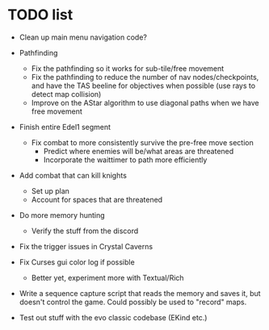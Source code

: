 # TODO list

* Clean up main menu navigation code?
* Pathfinding
    - Fix the pathfinding so it works for sub-tile/free movement
    - Fix the pathfinding to reduce the number of nav nodes/checkpoints, and have the TAS beeline for objectives when possible (use rays to detect map collision)
    - Improve on the AStar algorithm to use diagonal paths when we have free movement
* Finish entire Edel1 segment
    - Fix combat to more consistently survive the pre-free move section
        + Predict where enemies will be/what areas are threatened
        + Incorporate the waittimer to path more efficiently
* Add combat that can kill knights
    + Set up plan
    + Account for spaces that are threatened
* Do more memory hunting
    - Verify the stuff from the discord

* Fix the trigger issues in Crystal Caverns

* Fix Curses gui color log if possible
    - Better yet, experiment more with Textual/Rich
* Write a sequence capture script that reads the memory and saves it, but doesn't control the game. Could possibly be used to "record" maps.

* Test out stuff with the evo classic codebase (EKind etc.)
